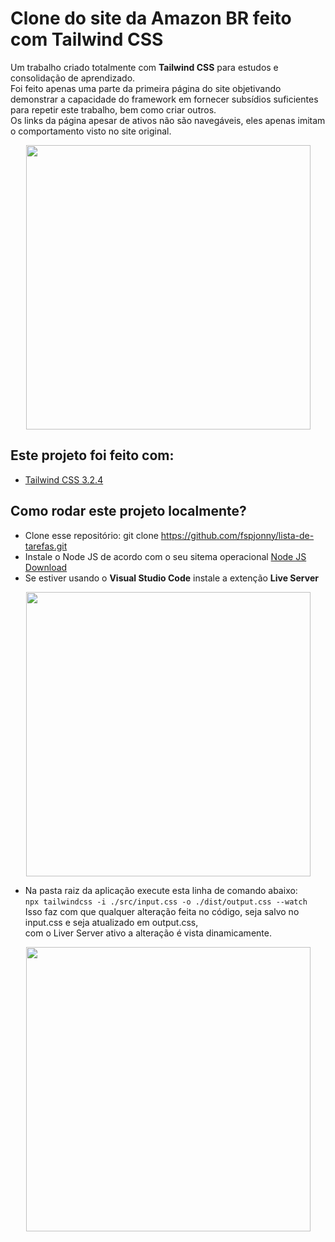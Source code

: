 # Clone do site da Amazon BR feito com Tailwind CSS
Um trabalho criado totalmente com **Tailwind CSS** para estudos e consolidação de aprendizado.</br>
Foi feito apenas uma parte da primeira página do site objetivando demonstrar a capacidade do framework
em fornecer subsídios suficientes para repetir este trabalho, bem como criar outros.</br>
Os links da página apesar de ativos não são navegáveis, eles apenas imitam o comportamento visto no site original.

<div align="center">
<img width="455" src="https://i.imgur.com/TUOdNrC.png">
</div>

## Este projeto foi feito com:

* [Tailwind CSS 3.2.4](https://tailwindcss.com/)

## Como rodar este projeto localmente?

* Clone esse repositório: git clone https://github.com/fspjonny/lista-de-tarefas.git<br>
* Instale o Node JS de acordo com o seu sitema operacional [Node JS Download](https://nodejs.org/en/download/)
* Se estiver usando o **Visual Studio Code** instale a extenção **Live Server**
<div align="center">
<img width="455" src="https://i.imgur.com/fm5Lkqo.png">
</div>

* Na pasta raiz da aplicação execute esta linha de comando abaixo:</br>
`npx tailwindcss -i ./src/input.css -o ./dist/output.css --watch`
</br>Isso faz com que qualquer alteração feita no código, seja salvo no input.css e seja atualizado em output.css,</br>
com o Liver Server ativo a alteração é vista dinamicamente.
<div align="center">
<img width="455" src="https://i.imgur.com/nRQ3rNV.png">
</div>


